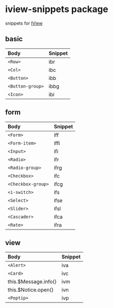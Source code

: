 # iview-snippets package
snippets for [IView](https://www.iviewui.com/)

## basic
| Body                              | Snippet       |
| :-------------------------------- | :------------ |
| `<Row>`                           | ibr           |
| `<Col>`                           | ibc           |
| `<Button>`                        | ibb           |
| `<Button-group>`                  | ibbg          |
| `<Icon>`                          | ibi           |

## form
| Body                              | Snippet       |
| :-------------------------------- | :------------ |
| `<Form>`                          | iff           |
| `<Form-item>`                     | iffi          |
| `<Input>`                         | ifi           |
| `<Radio>`                         | ifr           |
| `<Radio-group>`                   | ifrg          |
| `<Checkbox>`                      | ifc           |
| `<Checkbox-group>`                | ifcg          |
| `<i-switch>`                      | ifs           |
| `<Select>`                        | ifse          |
| `<Slider>`                        | ifsl          |
| `<Cascader>`                      | ifca          |
| `<Rate>`                          | ifra          |

## view
| Body                              | Snippet       |
| :-------------------------------- | :------------ |
| `<Alert>`                         | iva           |
| `<Card>`                          | ivc           |
| this.$Message.info()              | ivm           |
| this.$Notice.open()               | ivn           |
| `<Poptip>`                        | ivp           |
